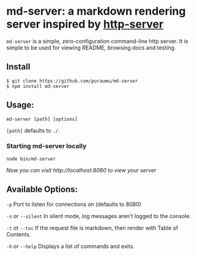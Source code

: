 
# md-server: a markdown rendering server inspired by [http-server](https://github.com/nodeapps/http-server)

`md-server` is a simple, zero-configuration command-line http server. It is simple to be used for viewing README, browsing docs and testing.

## Install

    $ git clone https://github.com/puraumu/md-server
    $ npm install md-server

## Usage:

	md-server [path] [options]

`[path]` defaults to `./`.

### Starting md-server locally

	node bin/md-server

*Now you can visit http://localhost:8080 to view your server*

## Available Options:

`-p` Port to listen for connections on (defaults to 8080)

`-s` or `--silent` In silent mode, log messages aren't logged to the console.

`-t` ot `--toc` If the request file is markdown, then render with Table of Contents.

`-h` or `--help` Displays a list of commands and exits.